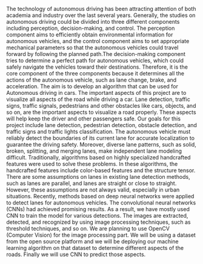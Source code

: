 The technology of autonomous driving has been attracting attention of both academia and industry over the last several years. Generally, the studies on autonomous driving could be divided into three different components including perception, decision-making, and control. The perception component aims to efficiently obtain environmental information for autonomous vehicles, and the control component aims to set appropriate mechanical parameters so that the autonomous vehicles could travel forward by following the planned path.The decision-making component tries to determine a perfect path for autonomous vehicles, which could safely navigate the vehicles toward their destinations. Therefore, it is the core component of the three components because it determines all the actions of the autonomous vehicle, such as lane change, brake, and acceleration.
The aim is to develop an algorithm that can be used for Autonomous driving in cars. The important aspects of this project are to visualize all aspects of the road while driving a car.  Lane detection, traffic signs, traffic signals, pedestrians and other obstacles like cars, objects, and so on, are the important aspects to visualize a road properly. These aspects will help keep the driver and other passengers safe.
Our goals for this project include lane detection, pedestrian detection, obstacle detection, and traffic signs and traffic lights classification. The autonomous vehicle must reliably detect the boundaries of its current lane for accurate localization to guarantee the driving safety. Moreover, diverse lane patterns, such as solid, broken, splitting, and merging lanes, make independent lane modeling difficult. Traditionally, algorithms based on highly specialized handcrafted features were used to solve these problems. In these algorithms, the handcrafted features include color-based features and the structure tensor. There are some assumptions on lanes in existing lane detection methods, such as lanes are parallel, and lanes are straight or close to straight. However, these assumptions are not always valid, especially in urban situations. Recently, methods based on deep neural networks were applied to detect lanes for autonomous vehicles. The convolutional neural networks (CNNs) had achieved promising results. As a result, we have mostly used CNN to train the model for various detections. The images are extracted, detected, and recognized by using image processing techniques, such as threshold techniques, and so on.
We are planning to use OpenCV (Computer Vision) for the image processing part. We will be using a dataset from the open source platform and we will be deploying our machine learning algorithm on that dataset to determine different aspects of the roads. Finally we will use CNN to predict those aspects.


